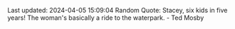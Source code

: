 Last updated: 2024-04-05 15:09:04
Random Quote: Stacey, six kids in five years! The woman's basically a ride to the waterpark. - Ted Mosby